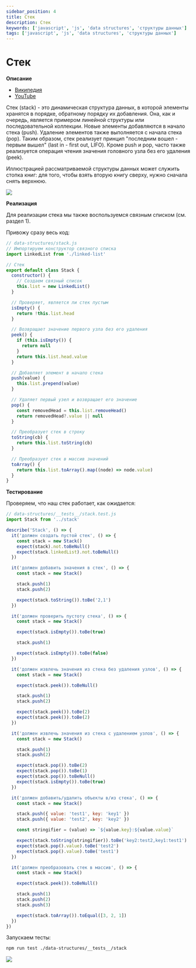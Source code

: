 ```yaml
---
sidebar_position: 4
title: Стек
description: Стек
keywords: ['javascript', 'js', 'data structures', 'структуры данных']
tags: ['javascript', 'js', 'data structures', 'структуры данных']
---
```


# Стек

__Описание__

- [Википедия](https://ru.wikipedia.org/wiki/%D0%A1%D1%82%D0%B5%D0%BA)
- [YouTube](https://www.youtube.com/watch?v=B3VHHfMW0Pg)

Стек (stack) - это динамическая структура данных, в которой элементы хранятся в порядке, обратному порядку их добавления. Она, как и очередь, является примером линейной структуры или последовательной коллекции. Новые элементы добавляются в начало стека (push). Удаление элементов также выполняется с начала стека (pop). Таким образом, стек реализует принцип "последним вошел - первым вышел" (last in - first out, LIFO). Кроме push и pop, часто также реализуется операция чтения значения головного узла без его удаления (peek).

Иллюстрацией рассматриваемой структуры данных может служить стопка книг: для того, чтобы взять вторую книгу сверху, нужно сначала снять верхнюю.

<img src="https://habrastorage.org/webt/kt/3w/9v/kt3w9vovkz_w3m2mfndkqmqcabm.png" />
<br />

__Реализация__

Для реализации стека мы также воспользуемся связным списком (см. раздел 1).

Привожу сразу весь код:

```javascript
// data-structures/stack.js
// Импортируем конструктор связного списка
import LinkedList from './linked-list'

// Стек
export default class Stack {
  constructor() {
    // Создаем связный список
    this.list = new LinkedList()
  }

  // Проверяет, является ли стек пустым
  isEmpty() {
    return !this.list.head
  }

  // Возвращает значение первого узла без его удаления
  peek() {
    if (this.isEmpty()) {
      return null
    }
    return this.list.head.value
  }

  // Добавляет элемент в начало стека
  push(value) {
    this.list.prepend(value)
  }

  // Удаляет первый узел и возвращает его значение
  pop() {
    const removedHead = this.list.removeHead()
    return removedHead?.value || null
  }

  // Преобразует стек в строку
  toString(cb) {
    return this.list.toString(cb)
  }

  // Преобразует стек в массив значений
  toArray() {
    return this.list.toArray().map((node) => node.value)
  }
}
```

__Тестирование__

Проверяем, что наш стек работает, как ожидается:

```javascript
// data-structures/__tests__/stack.test.js
import Stack from '../stack'

describe('Stack', () => {
  it('должен создать пустой стек', () => {
    const stack = new Stack()
    expect(stack).not.toBeNull()
    expect(stack.linkedList).not.toBeNull()
  })

  it('должен добавить значения в стек', () => {
    const stack = new Stack()

    stack.push(1)
    stack.push(2)

    expect(stack.toString()).toBe('2,1')
  })

  it('должен проверить пустоту стека', () => {
    const stack = new Stack()

    expect(stack.isEmpty()).toBe(true)

    stack.push(1)

    expect(stack.isEmpty()).toBe(false)
  })

  it('должен извлечь значения из стека без удаления узлов', () => {
    const stack = new Stack()

    expect(stack.peek()).toBeNull()

    stack.push(1)
    stack.push(2)

    expect(stack.peek()).toBe(2)
    expect(stack.peek()).toBe(2)
  })

  it('должен извлечь значения из стека с удалением узлов', () => {
    const stack = new Stack()

    stack.push(1)
    stack.push(2)

    expect(stack.pop()).toBe(2)
    expect(stack.pop()).toBe(1)
    expect(stack.pop()).toBeNull()
    expect(stack.isEmpty()).toBe(true)
  })

  it('должен добавить/удалить объекты в/из стека', () => {
    const stack = new Stack()

    stack.push({ value: 'test1', key: 'key1' })
    stack.push({ value: 'test2', key: 'key2' })

    const stringifier = (value) => `${value.key}:${value.value}`

    expect(stack.toString(stringifier)).toBe('key2:test2,key1:test1')
    expect(stack.pop().value).toBe('test2')
    expect(stack.pop().value).toBe('test1')
  })

  it('должен преобразовать стек в массив', () => {
    const stack = new Stack()

    expect(stack.peek()).toBeNull()

    stack.push(1)
    stack.push(2)
    stack.push(3)

    expect(stack.toArray()).toEqual([3, 2, 1])
  })
})
```

Запускаем тесты:

```bash
npm run test ./data-structures/__tests__/stack
```

<img src="https://habrastorage.org/webt/dp/lk/ce/dplkcescglpddyuxvvlh8are_ky.png" />
